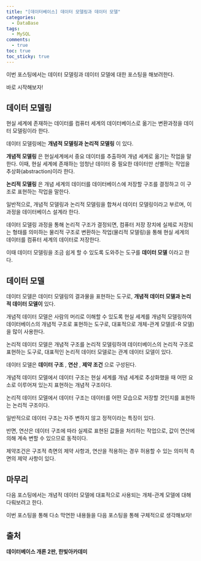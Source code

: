 ```yaml
---
title: "[데이터베이스] 데이터 모델링과 데이터 모델"
categories:
  - DataBase
tags:
  - MySQL
comments:
  - true
toc: true
toc_sticky: true
---
```

이번 포스팅에서는 데이터 모델링과 데이터 모델에 대한 포스팅을 해보려한다.

바로 시작해보자!

## 데이터 모델링
현실 세계에 존재하는 데이터를 컴퓨터 세계의 데이터베이스로 옮기는 변환과정을 데이터 모델링이라 한다.

데이터 모델링에는 __개념적 모델링과 논리적 모델링__ 이 있다.

__개념적 모델링__ 은 현실세계에서 중요 데이터를 추출하여 개념 세계로 옮기는 작업을 말한다. 이때, 현실 세계에 존재하는 엄청난 데이터 중 필요한 데이터만 선별하는 작업을 추상화(abstraction)이라 한다.

__논리적 모델링__ 은 개념 세계의 데이터를 데이터베이스에 저장할 구조를 결정하고 이 구조로 표현하는 작업을 말한다.

일반적으로, 개념적 모델링과 논리적 모델링을 합쳐서 데이터 모델링이라고 부르며, 이 과정을 데이터베이스 설계라 한다.

데이터 모델링 과정을 통해 논리적 구조가 결정되면, 컴퓨터 저장 장치에 실제로 저장되는 형태를 의미하는 물리적 구조로 변환하는 작업(물리적 모델링)을 통해 현실 세계의 데이터를 컴퓨터 세계의 데이터로 저장한다.

이때 데이터 모델링을 조금 쉽게 할 수 있도록 도와주는 도구를 __데이터 모델__ 이라고 한다.

## 데이터 모델
데이터 모델은 데이터 모델링의 결과물을 표현하는 도구로, __개념적 데이터 모델과 논리적 데이터 모델이__ 있다.

개념적 데이터 모델은 사람의 머리로 이해할 수 있도록 현실 세계를 개념적 모델링하여 데이터베이스의 개념적 구조로 표현하는 도구로, 대표적으로 개체-관계 모델(E-R 모델)을 많이 사용한다.

논리적 데이터 모델은 개념적 구조를 논리적 모델링하여 데이터베이스의 논리적 구조로 표현하는 도구로, 대표적인 논리적 데이터 모델로는 관계 데이터 모델이 있다.

데이터 모델은 __데이터 구조__ , __연산__ , __제약 조건__ 으로 구성된다. 

개념적 데이터 모델에서 데이터 구조는 현실 세계를 개념 세계로 추상화했을 때 어떤 요소로 이루어져 있는지 표현하는 개념적 구조이다.

논리적 데이터 모델에서 데이터 구조는 데이터를 어떤 모습으로 저장할 것인지를 표현하는 논리적 구조이다.

일반적으로 데이터 구조는 자주 변하지 않고 정적이라는 특징이 있다.

반면, 연산은 데이터 구조에 따라 실제로 표현된 값들을 처리하는 작업으로, 값이 연산에 의해 계속 변할 수 있으므로 동적이다.

제약조건은 구조적 측면의 제약 사항과, 연산을 적용하는 경우 허용할 수 있는 의미적 측면의 제약 사항이 있다.

## 마무리
다음 포스팅에서는 개념적 데이터 모델에 대표적으로 사용되는 개체-관계 모델에 대해 다뤄보려고 한다. 

이번 포스팅을 통해 다소 막연한 내용들을 다음 포스팅을 통해 구체적으로 생각해보자!

## 출처
__데이터베이스 개론 2판, 한빛아카데미__




